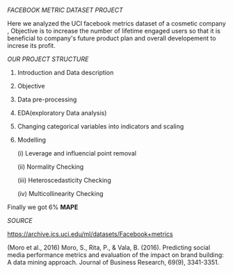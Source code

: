*FACEBOOK METRIC DATASET PROJECT*

Here we analyzed the UCI facebook metrics dataset of a cosmetic company , Objective is to increase the number of lifetime engaged users 
so that it is beneficial to company's future product plan and overall developement to increse its profit. 



*OUR PROJECT STRUCTURE*

1. Introduction and Data description
2. Objective
3. Data pre-processing
4. EDA(exploratory Data analysis)
5. Changing categorical variables into indicators and scaling
6. Modelling
     
    (i)  Leverage and influencial point removal
    
    (ii) Normality Checking 
    
   (iii) Heteroscedasticity Checking 
   
   (iv)  Multicollinearity Checking 
     
Finally we got 6% **MAPE**
 
 *SOURCE*
 
 https://archive.ics.uci.edu/ml/datasets/Facebook+metrics

(Moro et al., 2016) Moro, S., Rita, P., & Vala, B. (2016). Predicting social media performance metrics and evaluation of the impact on brand building: A data mining approach. Journal of Business Research, 69(9), 3341-3351.
